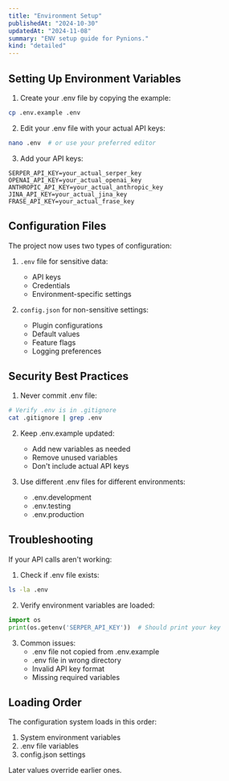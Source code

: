 ```yaml
---
title: "Environment Setup"
publishedAt: "2024-10-30"
updatedAt: "2024-11-08"
summary: "ENV setup guide for Pynions."
kind: "detailed"
---
```


## Setting Up Environment Variables

1. Create your .env file by copying the example:

```bash
cp .env.example .env
```

2. Edit your .env file with your actual API keys:

```bash
nano .env  # or use your preferred editor
```

3. Add your API keys:

```
SERPER_API_KEY=your_actual_serper_key
OPENAI_API_KEY=your_actual_openai_key
ANTHROPIC_API_KEY=your_actual_anthropic_key
JINA_API_KEY=your_actual_jina_key
FRASE_API_KEY=your_actual_frase_key
```

## Configuration Files

The project now uses two types of configuration:

1. `.env` file for sensitive data:

   - API keys
   - Credentials
   - Environment-specific settings

2. `config.json` for non-sensitive settings:
   - Plugin configurations
   - Default values
   - Feature flags
   - Logging preferences

## Security Best Practices

1. Never commit .env file:

```bash
# Verify .env is in .gitignore
cat .gitignore | grep .env
```

2. Keep .env.example updated:

   - Add new variables as needed
   - Remove unused variables
   - Don't include actual API keys

3. Use different .env files for different environments:
   - .env.development
   - .env.testing
   - .env.production

## Troubleshooting

If your API calls aren't working:

1. Check if .env file exists:

```bash
ls -la .env
```

2. Verify environment variables are loaded:

```python
import os
print(os.getenv('SERPER_API_KEY'))  # Should print your key
```

3. Common issues:
   - .env file not copied from .env.example
   - .env file in wrong directory
   - Invalid API key format
   - Missing required variables

## Loading Order

The configuration system loads in this order:

1. System environment variables
2. .env file variables
3. config.json settings

Later values override earlier ones.
